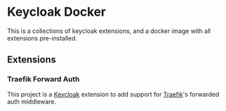# Keycloak Docker

This is a collections of keycloak extensions, and a docker image with all extensions pre-installed.

## Extensions

### Traefik Forward Auth

This project is a [Keycloak](https://www.keyloak.org/) extension to add support for [Traefik](https://traefik.io)'s
forwarded auth middleware.
